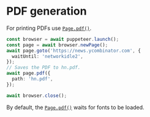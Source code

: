 # PDF generation

For printing PDFs use [`Page.pdf()`](https://pptr.dev/api/puppeteer.page.pdf).

```ts
const browser = await puppeteer.launch();
const page = await browser.newPage();
await page.goto('https://news.ycombinator.com', {
  waitUntil: 'networkidle2',
});
// Saves the PDF to hn.pdf.
await page.pdf({
  path: 'hn.pdf',
});

await browser.close();
```

By default, the [`Page.pdf()`](https://pptr.dev/api/puppeteer.page.pdf) waits for fonts to be loaded.
